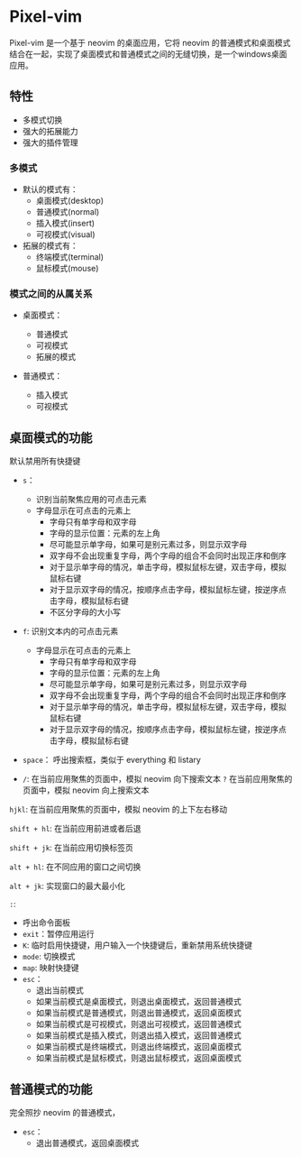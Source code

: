 # Pixel-vim

Pixel-vim 是一个基于 neovim 的桌面应用，它将 neovim 的普通模式和桌面模式结合在一起，实现了桌面模式和普通模式之间的无缝切换，是一个windows桌面应用。

## 特性

- 多模式切换
- 强大的拓展能力
- 强大的插件管理

### 多模式
- 默认的模式有：
   - 桌面模式(desktop)
   - 普通模式(normal)
   - 插入模式(insert)
   - 可视模式(visual)
- 拓展的模式有：
   - 终端模式(terminal)
   - 鼠标模式(mouse)

### 模式之间的从属关系

- 桌面模式：
   - 普通模式
   - 可视模式
   - 拓展的模式

- 普通模式：
   - 插入模式
   - 可视模式

## 桌面模式的功能
默认禁用所有快捷键

- `s`：
   - 识别当前聚焦应用的可点击元素
   - 字母显示在可点击的元素上
      - 字母只有单字母和双字母
      - 字母的显示位置：元素的左上角
      - 尽可能显示单字母，如果可是别元素过多，则显示双字母
      - 双字母不会出现重复字母，两个字母的组合不会同时出现正序和倒序
      - 对于显示单字母的情况，单击字母，模拟鼠标左键，双击字母，模拟鼠标右键
      - 对于显示双字母的情况，按顺序点击字母，模拟鼠标左键，按逆序点击字母，模拟鼠标右键
      - 不区分字母的大小写

- `f`:
   识别文本内的可点击元素
   - 字母显示在可点击的元素上
      - 字母只有单字母和双字母
      - 字母的显示位置：元素的左上角
      - 尽可能显示单字母，如果可是别元素过多，则显示双字母
      - 双字母不会出现重复字母，两个字母的组合不会同时出现正序和倒序
      - 对于显示单字母的情况，单击字母，模拟鼠标左键，双击字母，模拟鼠标右键
      - 对于显示双字母的情况，按顺序点击字母，模拟鼠标左键，按逆序点击字母，模拟鼠标右键
      

- `space`：
   呼出搜索框，类似于 everything 和 listary

- `/`:
   在当前应用聚焦的页面中，模拟 neovim 向下搜索文本
   `?`
   在当前应用聚焦的页面中，模拟 neovim 向上搜索文本

`hjkl`:
   在当前应用聚焦的页面中，模拟 neovim 的上下左右移动

`shift + hl`: 在当前应用前进或者后退

`shift + jk`: 在当前应用切换标签页

`alt + hl`: 在不同应用的窗口之间切换

`alt + jk`: 实现窗口的最大最小化

`:`:
   - 呼出命令面板
   - `exit`：暂停应用运行
   - `K`: 临时启用快捷键，用户输入一个快捷键后，重新禁用系统快捷键
   - `mode`: 切换模式
   - `map`: 映射快捷键
- `esc`：
   - 退出当前模式
   - 如果当前模式是桌面模式，则退出桌面模式，返回普通模式
   - 如果当前模式是普通模式，则退出普通模式，返回桌面模式
   - 如果当前模式是可视模式，则退出可视模式，返回普通模式
   - 如果当前模式是插入模式，则退出插入模式，返回普通模式
   - 如果当前模式是终端模式，则退出终端模式，返回桌面模式
   - 如果当前模式是鼠标模式，则退出鼠标模式，返回桌面模式

## 普通模式的功能

完全照抄 neovim 的普通模式，

- `esc`：
   - 退出普通模式，返回桌面模式
